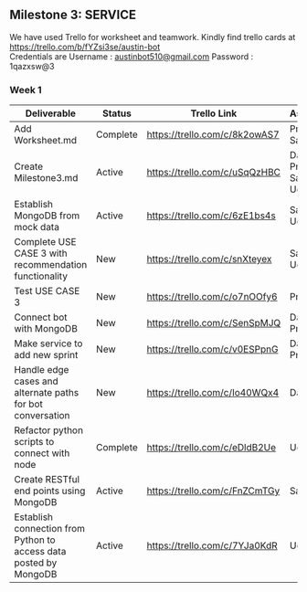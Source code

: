 
## Milestone 3: SERVICE

We have used Trello for worksheet and teamwork. Kindly find trello cards at https://trello.com/b/fYZsi3se/austin-bot  
Credentials are Username : austinbot510@gmail.com Password : 1qazxsw@3



### Week 1 

| Deliverable   | Status   |  Trello Link |   Assignee
| ------------- | ------------  |  ------------ |   -----------
| Add Worksheet.md       | Complete  | https://trello.com/c/8k2owAS7     |   Prashant, Sandeep
| Create Milestone3.md     | Active  | https://trello.com/c/uSqQzHBC     |   Danish, Prashant, Sandeep, Udit
| Establish MongoDB from mock data     | Active  | https://trello.com/c/6zE1bs4s     |   Sandeep, Udit
| Complete USE CASE 3 with recommendation functionality     | New  | https://trello.com/c/snXteyex     |   Sandeep, Udit
| Test USE CASE 3     | New  | https://trello.com/c/o7nOOfy6     |   Prashant
| Connect bot with MongoDB     | New  | https://trello.com/c/SenSpMJQ     |   Danish, Prashant
| Make service to add new sprint     | New  | https://trello.com/c/v0ESPpnG     |   Danish, Prashant
| Handle edge cases and alternate paths for bot conversation     | New  | https://trello.com/c/Io40WQx4     |   Danish
| Refactor python scripts to connect with node   | Complete  | https://trello.com/c/eDldB2Ue  |  Udit
| Create RESTful end points using MongoDB  | Active  | https://trello.com/c/FnZCmTGy | Sandeep
| Establish connection from Python to access data posted by MongoDB | Active | https://trello.com/c/7YJa0KdR | Udit
